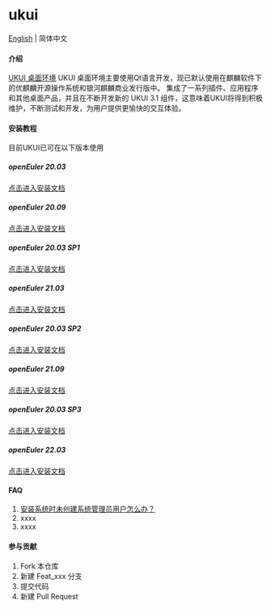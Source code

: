 # ukui

[English](./README.en.md) | 简体中文

#### 介绍
[UKUI 桌面环境](https://www.ukui.org/)
UKUI 桌面环境主要使用Qt语言开发，现已默认使用在麒麟软件下的优麒麟开源操作系统和银河麒麟商业发行版中。 集成了一系列插件、应用程序和其他桌面产品，并且在不断开发新的 UKUI 3.1 组件，这意味着UKUI将得到积极维护，不断测试和开发，为用户提供更愉快的交互体验。

#### 安装教程
目前UKUI已可在以下版本使用
##### openEuler 20.03 
[点击进入安装文档](./openEuler_UKUI_offline_install_cn.md)
##### openEuler 20.09
[点击进入安装文档](https://gitee.com/openeuler/docs/blob/stable2-20.09/docs/zh/docs/Installation/%E5%AE%89%E8%A3%85UKUI.md)
##### openEuler 20.03 SP1
[点击进入安装文档](https://gitee.com/openeuler/docs/blob/stable2-20.03_LTS_SP1/docs/zh/docs/desktop/%E5%AE%89%E8%A3%85UKUI.md)
##### openEuler 21.03
[点击进入安装文档](https://gitee.com/openeuler/docs/blob/stable2-21.03/docs/zh/docs/desktop/%E5%AE%89%E8%A3%85UKUI.md)
##### openEuler 20.03 SP2
[点击进入安装文档](https://gitee.com/openeuler/docs/blob/stable2-20.03_LTS_SP2/docs/zh/docs/desktop/%E5%AE%89%E8%A3%85UKUI.md)
##### openEuler 21.09
[点击进入安装文档](https://gitee.com/openeuler/docs/blob/stable2-21.09/docs/zh/docs/desktop/%E5%AE%89%E8%A3%85UKUI.md)
##### openEuler 20.03 SP3
[点击进入安装文档](https://gitee.com/openeuler/docs/blob/stable2-20.03_LTS_SP3/docs/zh/docs/desktop/%E5%AE%89%E8%A3%85UKUI.md)
##### openEuler 22.03
[点击进入安装文档](https://gitee.com/openeuler/docs/blob/stable2-22.03_LTS/docs/zh/docs/desktop/%E5%AE%89%E8%A3%85UKUI.md)

#### FAQ

1.  [安装系统时未创建系统管理员用户怎么办？](https://gitee.com/openeuler/ukui/issues/I5Q8K9?from=project-issue)
2.  xxxx
3.  xxxx

#### 参与贡献

1.  Fork 本仓库
2.  新建 Feat_xxx 分支
3.  提交代码
4.  新建 Pull Request